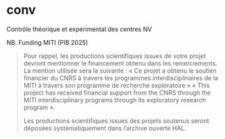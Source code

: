 # conv
Contrôle théorique et expérimental des centres NV

NB. Funding MITI (PIB 2025)

> Pour rappel, les productions scientifiques issues de votre projet devront mentionner le financement obtenu dans les remerciements. La mention utilisée sera la suivante :
« Ce projet a obtenu le soutien financier du CNRS à travers les programmes interdisciplinaires de la MITI à travers son programme de recherche exploratoire »
« This project has received financial support from the CNRS through the MITI interdisciplinary programs through its exploratory research program ».
>
> Les productions scientifiques issues des projets soutenus seront déposées systématiquement dans l’archive ouverte HAL.
